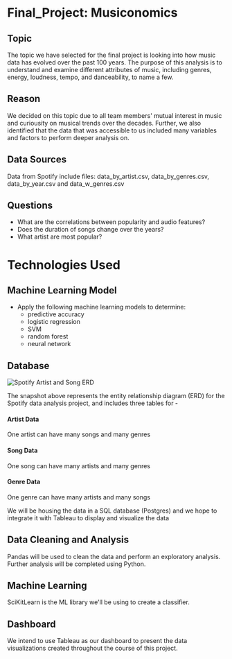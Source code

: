 # Final_Project: Musiconomics

## Topic 
The topic we have selected for the final project is looking into how music data has evolved over the past 100 years. The purpose of this analysis is to understand and examine different attributes of music, including genres, energy, loudness, tempo, and danceability, to name a few. 

## Reason
We decided on this topic due to all team members' mutual interest in music and curiousity on musical trends over the decades. Further, we also identified that the data that was accessible to us included many variables and factors to perform deeper analysis on. 


## Data Sources
Data from Spotify include files: data_by_artist.csv, data_by_genres.csv, data_by_year.csv and data_w_genres.csv 


## Questions
- What are the correlations between popularity and audio features?
- Does the duration of songs change over the years?
- What artist are most popular?

# Technologies Used


## Machine Learning Model 
- Apply the following machine learning models to determine:
  - predictive accuracy
  - logistic regression
  - SVM
  - random forest
  - neural network


## Database

![Spotify Artist and Song ERD](https://github.com/zanelouis/Final_Project/blob/Keshs_branch/Spotify_Data_ERD.png)

The snapshot above represents the entity relationship diagram (ERD) for the Spotify data analysis project, and includes three tables for - 
#### Artist Data
One artist can have many songs and many genres

#### Song Data
One song can have many artists and many genres

#### Genre Data
One genre can have many artists and many songs

We will be housing the data in a SQL database (Postgres) and we hope to integrate it with Tableau to display and visualize the data

## Data Cleaning and Analysis
Pandas will be used to clean the data and perform an exploratory analysis. Further analysis will be completed using Python.


## Machine Learning
SciKitLearn is the ML library we'll be using to create a classifier. 


## Dashboard
We intend to use Tableau as our dashboard to present the data visualizations created throughout the course of this project.  
